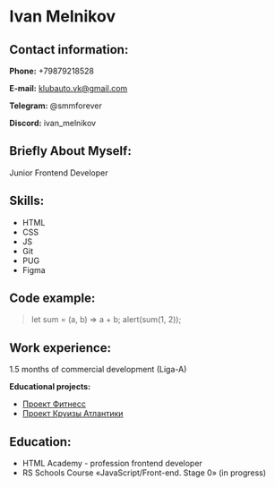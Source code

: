 <!-- # [rsschool-cv](https://is-melnikov.github.io/rsschool-cv) -->
# Ivan Melnikov

## Contact information:
**Phone:** +79879218528

**E-mail:** klubauto.vk@gmail.com

**Telegram:** @smmforever

**Discord:** ivan_melnikov

## Briefly About Myself:
Junior Frontend Developer

## Skills:
* HTML 
* CSS
* JS
* Git
* PUG
* Figma

## Code example:
> let sum = (a, b) => a + b;
> alert(sum(1, 2));

## Work experience: 
1.5 months of commercial development (Liga-A)

**Educational projects:**
* [Проект Фитнесс](https://is-melnikov.github.io/fitness)
* [Проект Круизы Атлантики](https://is-melnikov.github.io/antarctic-cruises)

## Education:
* HTML Academy - profession frontend developer
* RS Schools Course «JavaScript/Front-end. Stage 0» (in progress)